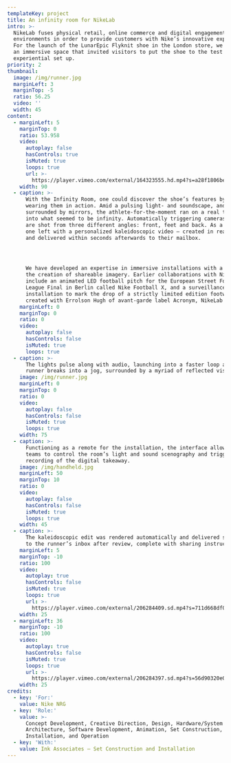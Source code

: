 ```yaml
---
templateKey: project
title: An infinity room for NikeLab
intro: >-
  NikeLab fuses physical retail, online commerce and digital engagement
  environments in order to provide customers with Nike’s innovative expressions.
  For the launch of the LunarEpic Flyknit shoe in the London store, we conceived
  an immersive space that invited visitors to put the shoe to the test in an
  experiential set up.
priority: 2
thumbnail:
  image: /img/runner.jpg
  marginLeft: 3
  marginTop: -5
  ratio: 56.25
  video: ''
  width: 45
content:
  - marginLeft: 5
    marginTop: 0
    ratio: 53.958
    video:
      autoplay: false
      hasControls: true
      isMuted: true
      loops: true
      url: >-
        https://player.vimeo.com/external/164323555.hd.mp4?s=a28f1806bea7340079cd554c56b82240d9544f4e&profile_id=119
    width: 90
  - caption: >-
      With the Infinity Room, one could discover the shoe’s features by actually
      wearing them in action. Amid a pulsing light- and soundscape, and fully
      surrounded by mirrors, the athlete-for-the-moment ran on a real treadmill
      into what seemed to be infinity. Automatically triggering cameras, runners
      are shot from three different angles: front, feet and back. As a bonus,
      one left with a personalized kaleidoscopic video – created in real time
      and delivered within seconds afterwards to their mailbox.




      We have developed an expertise in immersive installations with a focus on
      the creation of shareable imagery. Earlier collaborations with Nike
      include an animated LED football pitch for the European Street Football
      League Final in Berlin called Nike Football X, and a surveillance-themed
      installation to mark the drop of a strictly limited edition footwear,
      created with Errolson Hugh of avant-garde label Acronym, NikeLab x ACRNM.
    marginLeft: 0
    marginTop: 0
    ratio: 0
    video:
      autoplay: false
      hasControls: false
      isMuted: true
      loops: true
  - caption: >-
      The lights pulse along with audio, launching into a faster loop as the
      runner breaks into a jog, surrounded by a myriad of reflected visions.
    image: /img/runner.jpg
    marginLeft: 0
    marginTop: 0
    ratio: 0
    video:
      autoplay: false
      hasControls: false
      isMuted: true
      loops: true
    width: 75
  - caption: >-
      Functioning as a remote for the installation, the interface allowed Nike
      teams to control the room’s light and sound scenography and trigger the
      recording of the digital takeaway.
    image: /img/handheld.jpg
    marginLeft: 50
    marginTop: 10
    ratio: 0
    video:
      autoplay: false
      hasControls: false
      isMuted: true
      loops: true
    width: 45
  - caption: >-
      The kaleidoscopic edit was rendered automatically and delivered straight
      to the runner’s inbox after review, complete with sharing instructions.
    marginLeft: 5
    marginTop: -10
    ratio: 100
    video:
      autoplay: true
      hasControls: false
      isMuted: true
      loops: true
      url: >-
        https://player.vimeo.com/external/206284409.sd.mp4?s=711d668df070bf3f5a0b1cb0e7b43fd6a60ec380&profile_id=164
    width: 25
  - marginLeft: 36
    marginTop: -10
    ratio: 100
    video:
      autoplay: true
      hasControls: false
      isMuted: true
      loops: true
      url: >-
        https://player.vimeo.com/external/206284397.sd.mp4?s=56d90320e027d3775975d6c6e209fcbb6487b56f&profile_id=164
    width: 25
credits:
  - key: 'For:'
    value: Nike NRG
  - key: 'Role:'
    value: >-
      Concept Development, Creative Direction, Design, Hardware/System
      Architecture, Software Development, Animation, Set Construction,
      Installation, and Operation
  - key: 'With:'
    value: Ink Associates — Set Construction and Installation
---
```



